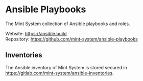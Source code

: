# Ansible Playbooks
The Mint System collection of Ansible playbooks and roles.

Website: <https://ansible.build>\
Repository: <https://github.com/mint-system/ansible-playbooks>

## Inventories

The Ansible inventory of Mint System is stored secured in <https://gitlab.com/mint-system/ansible-inventories>.